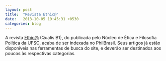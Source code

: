 ```yaml
---
layout: post
title:  "Revista Ethic@"
date:   2013-10-05 19:45:31 +0530
categories: blog
---
```

A revista <a href="https://periodicos.ufsc.br/index.php/ethic/index">Ethic@</a> (Qualis B1), do publicada pelo Núcleo de Ética e Filosofia Política da UFSC, acaba de ser indexada no PhilBrasil. Seus artigos já estão disponíveis nas ferramentas de busca do site, e deverão ser destinados aos poucos às respectivas categorias.